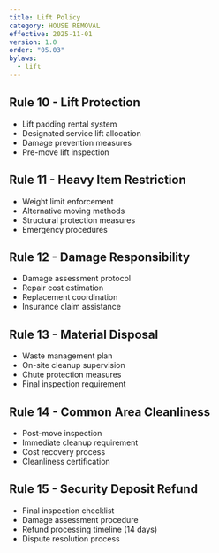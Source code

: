 ```yaml
---
title: Lift Policy
category: HOUSE REMOVAL
effective: 2025-11-01
version: 1.0
order: "05.03"
bylaws:
  - lift
---
```


## Rule 10 - Lift Protection

- Lift padding rental system
- Designated service lift allocation
- Damage prevention measures
- Pre-move lift inspection

## Rule 11 - Heavy Item Restriction

- Weight limit enforcement
- Alternative moving methods
- Structural protection measures
- Emergency procedures

## Rule 12 - Damage Responsibility

- Damage assessment protocol
- Repair cost estimation
- Replacement coordination
- Insurance claim assistance

## Rule 13 - Material Disposal

- Waste management plan
- On-site cleanup supervision
- Chute protection measures
- Final inspection requirement

## Rule 14 - Common Area Cleanliness

- Post-move inspection
- Immediate cleanup requirement
- Cost recovery process
- Cleanliness certification

## Rule 15 - Security Deposit Refund

- Final inspection checklist
- Damage assessment procedure
- Refund processing timeline (14 days)
- Dispute resolution process

